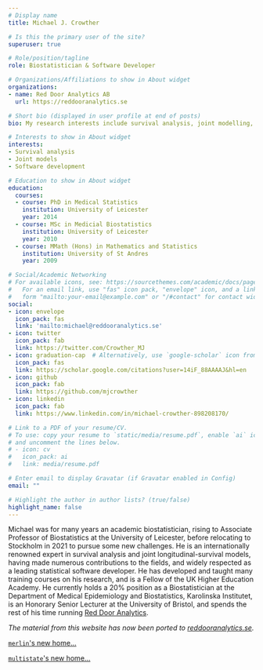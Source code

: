 ```yaml
---
# Display name
title: Michael J. Crowther

# Is this the primary user of the site?
superuser: true

# Role/position/tagline
role: Biostatistician & Software Developer

# Organizations/Affiliations to show in About widget
organizations:
- name: Red Door Analytics AB
  url: https://reddooranalytics.se

# Short bio (displayed in user profile at end of posts)
bio: My research interests include survival analysis, joint modelling, and software development.

# Interests to show in About widget
interests:
- Survival analysis
- Joint models
- Software development

# Education to show in About widget
education:
  courses:
  - course: PhD in Medical Statistics
    institution: University of Leicester
    year: 2014
  - course: MSc in Medicial Biostatistics
    institution: University of Leicester
    year: 2010
  - course: MMath (Hons) in Mathematics and Statistics
    institution: University of St Andres
    year: 2009

# Social/Academic Networking
# For available icons, see: https://sourcethemes.com/academic/docs/page-builder/#icons
#   For an email link, use "fas" icon pack, "envelope" icon, and a link in the
#   form "mailto:your-email@example.com" or "/#contact" for contact widget.
social:
- icon: envelope
  icon_pack: fas
  link: 'mailto:michael@reddooranalytics.se'
- icon: twitter
  icon_pack: fab
  link: https://twitter.com/Crowther_MJ
- icon: graduation-cap  # Alternatively, use `google-scholar` icon from `ai` icon pack
  icon_pack: fas
  link: https://scholar.google.com/citations?user=14iF_88AAAAJ&hl=en
- icon: github
  icon_pack: fab
  link: https://github.com/mjcrowther
- icon: linkedin
  icon_pack: fab
  link: https://www.linkedin.com/in/michael-crowther-898208170/

# Link to a PDF of your resume/CV.
# To use: copy your resume to `static/media/resume.pdf`, enable `ai` icons in `params.toml`, 
# and uncomment the lines below.
# - icon: cv
#   icon_pack: ai
#   link: media/resume.pdf

# Enter email to display Gravatar (if Gravatar enabled in Config)
email: ""

# Highlight the author in author lists? (true/false)
highlight_name: false
---
```


Michael was for many years an academic biostatistician, rising to Associate Professor of Biostatistics at the University of Leicester, before relocating to Stockholm in 2021 to pursue some new challenges. He is an internationally renowned expert in survival analysis and joint longitudinal-survival models, having made numerous contributions to the fields, and widely respected as a leading statistical software developer. He has developed and taught many training courses on his research, and is a Fellow of the UK Higher Education Academy. He currently holds a 20% position as a Biostatistician at the Department of Medical Epidemiology and Biostatistics, Karolinska Institutet, is an Honorary Senior Lecturer at the University of Bristol, and spends the rest of his time running [Red Door Analytics](https://reddooranalytics.se).

*The material from this website has now been ported to [reddooranalytics.se](https://reddooranalytics.se).*

[`merlin`'s new home...](https://reddooranalytics.se/products/merlin)

[`multistate`'s new home...](https://reddooranalytics.se/products/multistate)


